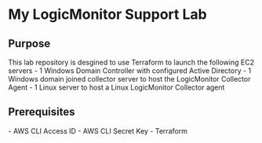 <h1>My LogicMonitor Support Lab</h1>

<h2>Purpose</h2>
This lab repository is desgined to use Terraform to launch the following EC2 servers
- 1 Windows Domain Controller with configured Active Directory
- 1 Windows domain joined collector server to host the LogicMonitor Collector Agent
- 1 Linux server to host a Linux LogicMonitor Collector agent

<h2>Prerequisites</h2>
- AWS CLI Access ID
- AWS CLI Secret Key
- Terraform
